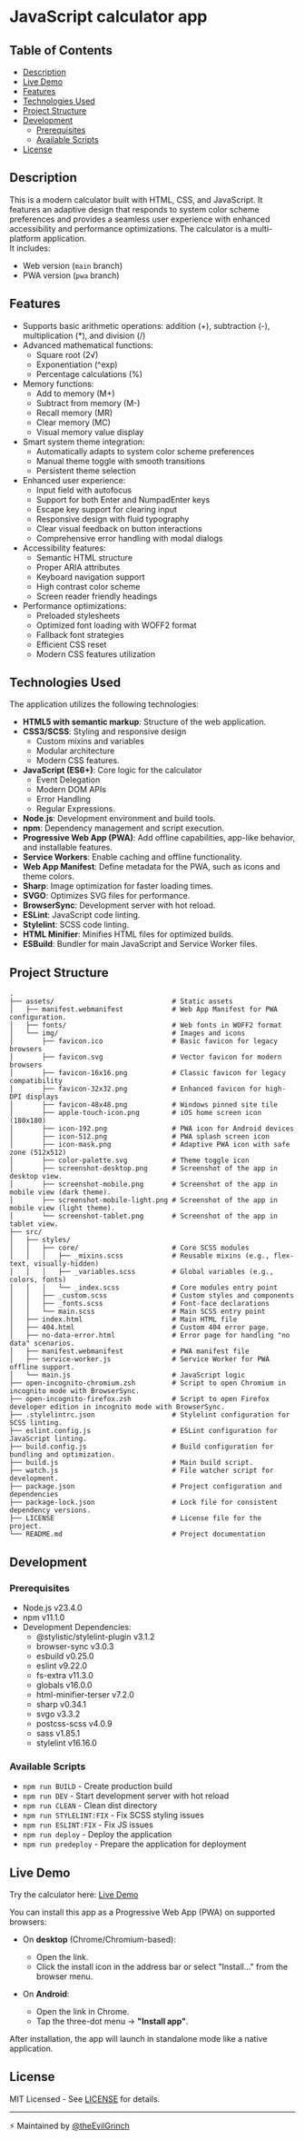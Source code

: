 # JavaScript calculator app 

## Table of Contents

- [Description](#description)
- [Live Demo](#live-demo)
- [Features](#features)
- [Technologies Used](#technologies-used)
- [Project Structure](#project-structure)
- [Development](#development)
  - [Prerequisites](#prerequisites)
  - [Available Scripts](#available-scripts)
- [License](#license)

## Description
This is a modern calculator built with HTML, CSS, and JavaScript. It features an adaptive design that responds to system color scheme preferences and provides a seamless user experience with enhanced accessibility and performance optimizations. The calculator is a multi-platform application. <br>
It includes:  
- Web version (`main` branch)  
- PWA version (`pwa` branch)  

[//]: # (- Electron desktop app &#40;`electron` branch&#41;.)

## Features
- Supports basic arithmetic operations: addition (+), subtraction (-), multiplication (*), and division (/)
- Advanced mathematical functions:
  - Square root (2√)
  - Exponentiation (^exp)
  - Percentage calculations (%)
- Memory functions:
  - Add to memory (M+)
  - Subtract from memory (M-)
  - Recall memory (MR)
  - Clear memory (MC)
  - Visual memory value display
- Smart system theme integration:
  - Automatically adapts to system color scheme preferences
  - Manual theme toggle with smooth transitions
  - Persistent theme selection
- Enhanced user experience:
  - Input field with autofocus
  - Support for both Enter and NumpadEnter keys
  - Escape key support for clearing input
  - Responsive design with fluid typography
  - Clear visual feedback on button interactions
  - Comprehensive error handling with modal dialogs
- Accessibility features:
  - Semantic HTML structure
  - Proper ARIA attributes
  - Keyboard navigation support
  - High contrast color scheme
  - Screen reader friendly headings
- Performance optimizations:
  - Preloaded stylesheets
  - Optimized font loading with WOFF2 format
  - Fallback font strategies
  - Efficient CSS reset
  - Modern CSS features utilization

## Technologies Used

The application utilizes the following technologies:

- **HTML5 with semantic markup**: Structure of the web application.
- **CSS3/SCSS**: Styling and responsive design
  - Custom mixins and variables
  - Modular architecture
  - Modern CSS features.
- **JavaScript (ES6+)**: Core logic for the calculator
  - Event Delegation
  - Modern DOM APIs
  - Error Handling
  - Regular Expressions.
- **Node.js**: Development environment and build tools.
- **npm**: Dependency management and script execution.
- **Progressive Web App (PWA)**: Add offline capabilities, app-like behavior, and installable features.
- **Service Workers**: Enable caching and offline functionality.
- **Web App Manifest**: Define metadata for the PWA, such as icons and theme colors.
- **Sharp**: Image optimization for faster loading times.
- **SVGO**: Optimizes SVG files for performance.
- **BrowserSync**: Development server with hot reload.
- **ESLint**: JavaScript code linting.
- **Stylelint**: SCSS code linting.
- **HTML Minifier**: Minifies HTML files for optimized builds.
- **ESBuild**: Bundler for main JavaScript and Service Worker files.

## Project Structure
```
.
├── assets/                             # Static assets
│   ├── manifest.webmanifest            # Web App Manifest for PWA configuration.
│   ├── fonts/                          # Web fonts in WOFF2 format
│   └── img/                            # Images and icons
│       ├── favicon.ico                 # Basic favicon for legacy browsers
│       ├── favicon.svg                 # Vector favicon for modern browsers
│       ├── favicon-16x16.png           # Classic favicon for legacy compatibility
│       ├── favicon-32x32.png           # Enhanced favicon for high-DPI displays
│       ├── favicon-48x48.png           # Windows pinned site tile
│       ├── apple-touch-icon.png        # iOS home screen icon (180x180)
│       ├── icon-192.png                # PWA icon for Android devices
│       ├── icon-512.png                # PWA splash screen icon
│       ├── icon-mask.png               # Adaptive PWA icon with safe zone (512x512)
│       ├── color-palette.svg           # Theme toggle icon
│       ├── screenshot-desktop.png      # Screenshot of the app in desktop view.
│       ├── screenshot-mobile.png       # Screenshot of the app in mobile view (dark theme).
│       ├── screenshot-mobile-light.png # Screenshot of the app in mobile view (light theme).
│       └── screenshot-tablet.png       # Screenshot of the app in tablet view.
├── src/                   
│   ├── styles/            
│   │   ├── core/                       # Core SCSS modules
│   │   │   ├── _mixins.scss            # Reusable mixins (e.g., flex-text, visually-hidden)
│   │   │   ├── _variables.scss         # Global variables (e.g., colors, fonts)
│   │   │   └── _index.scss             # Core modules entry point
│   │   ├── _custom.scss                # Custom styles and components
│   │   ├── _fonts.scss                 # Font-face declarations
│   │   └── main.scss                   # Main SCSS entry point
│   ├── index.html                      # Main HTML file
│   ├── 404.html                        # Custom 404 error page.
│   ├── no-data-error.html              # Error page for handling "no data" scenarios.
│   ├── manifest.webmanifest            # PWA manifest file
│   ├── service-worker.js               # Service Worker for PWA offline support.
│   └── main.js                         # JavaScript logic
├── open-incognito-chromium.zsh         # Script to open Chromium in incognito mode with BrowserSync.
├── open-incognito-firefox.zsh          # Script to open Firefox developer edition in incognito mode with BrowserSync.
├── .stylelintrc.json                   # Stylelint configuration for SCSS linting.
├── eslint.config.js                    # ESLint configuration for JavaScript linting.
├── build.config.js                     # Build configuration for bundling and optimization.
├── build.js                            # Main build script.
├── watch.js                            # File watcher script for development.
├── package.json                        # Project configuration and dependencies
├── package-lock.json                   # Lock file for consistent dependency versions.
├── LICENSE                             # License file for the project.
└── README.md                           # Project documentation
```

## Development

### Prerequisites

- Node.js v23.4.0
- npm v11.1.0
- Development Dependencies:
  - @stylistic/stylelint-plugin v3.1.2
  - browser-sync v3.0.3
  - esbuild v0.25.0
  - eslint v9.22.0
  - fs-extra v11.3.0
  - globals v16.0.0
  - html-minifier-terser v7.2.0
  - sharp v0.34.1
  - svgo v3.3.2
  - postcss-scss v4.0.9
  - sass v1.85.1
  - stylelint v16.16.0

### Available Scripts
- `npm run BUILD` - Create production build
- `npm run DEV` - Start development server with hot reload
- `npm run CLEAN` - Clean dist directory
- `npm run STYLELINT:FIX` - Fix SCSS styling issues
- `npm run ESLINT:FIX` - Fix JS issues
- `npm run deploy` - Deploy the application
- `npm run predeploy` - Prepare the application for deployment

## Live Demo
Try the calculator here: [Live Demo](https://theevilgrinch.github.io/calculator-web-pwa-electron/)

You can install this app as a Progressive Web App (PWA) on supported browsers:

- On **desktop** (Chrome/Chromium-based):
  - Open the link.
  - Click the install icon in the address bar or select "Install..." from the browser menu.

- On **Android**:
  - Open the link in Chrome.
  - Tap the three-dot menu → **"Install app"**.

After installation, the app will launch in standalone mode like a native application.

## License

MIT Licensed - See [LICENSE](LICENSE) for details.

---

⚡ Maintained by [@theEvilGrinch](https://github.com/theEvilGrinch)